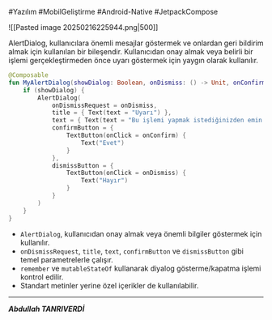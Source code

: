 #Yazılım #MobilGeliştirme #Android-Native  #JetpackCompose 


![[Pasted image 20250216225944.png|500]]


AlertDialog, kullanıcılara önemli mesajlar göstermek ve onlardan geri bildirim almak için kullanılan bir bileşendir. Kullanıcıdan onay almak veya belirli bir işlemi gerçekleştirmeden önce uyarı göstermek için yaygın olarak kullanılır.

```kotlin
@Composable
fun MyAlertDialog(showDialog: Boolean, onDismiss: () -> Unit, onConfirm: () -> Unit) {
    if (showDialog) {
        AlertDialog(
            onDismissRequest = onDismiss,
            title = { Text(text = "Uyarı") },
            text = { Text(text = "Bu işlemi yapmak istediğinizden emin misiniz?") },
            confirmButton = {
                TextButton(onClick = onConfirm) {
                    Text("Evet")
                }
            },
            dismissButton = {
                TextButton(onClick = onDismiss) {
                    Text("Hayır")
                }
            }
        )
    }
}
```


- `AlertDialog`, kullanıcıdan onay almak veya önemli bilgiler göstermek için kullanılır.
- `onDismissRequest`, `title`, `text`, `confirmButton` ve `dismissButton` gibi temel parametrelerle çalışır.
- `remember` ve `mutableStateOf` kullanarak diyalog gösterme/kapatma işlemi kontrol edilir.
- Standart metinler yerine özel içerikler de kullanılabilir.
---

***Abdullah TANRIVERDİ***


